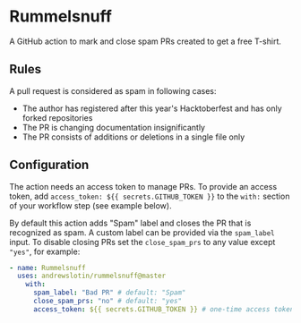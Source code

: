 Rummelsnuff
===========

A GitHub action to mark and close spam PRs created to get a free T-shirt.

Rules
-----

A pull request is considered as spam in following cases:

* The author has registered after this year's Hacktoberfest and has only forked repositories
* The PR is changing documentation insignificantly
* The PR consists of additions or deletions in a single file only

Configuration
-------------

The action needs an access token to manage PRs. To provide an access token, add `access_token: ${{ secrets.GITHUB_TOKEN }}` to the `with:` section of your workflow step (see example below).

By default this action adds "Spam" label and closes the PR that is recognized as spam. A custom label can be provided via the `spam_label` input. To disable closing PRs set the `close_spam_prs` to any value except `"yes"`, for example:

``` yaml
- name: Rummelsnuff
  uses: andrewslotin/rummelsnuff@master
    with:
      spam_label: "Bad PR" # default: "Spam"
      close_spam_prs: "no" # default: "yes"
      access_token: ${{ secrets.GITHUB_TOKEN }} # one-time access token generated for this action run
```
